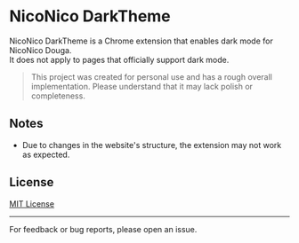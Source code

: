 # NicoNico DarkTheme
NicoNico DarkTheme is a Chrome extension that enables dark mode for NicoNico Douga.  
It does not apply to pages that officially support dark mode.

> This project was created for personal use and has a rough overall implementation. Please understand that it may lack polish or completeness.

## Notes
- Due to changes in the website's structure, the extension may not work as expected.

## License

[MIT License](./LICENSE)

---
For feedback or bug reports, please open an issue.
